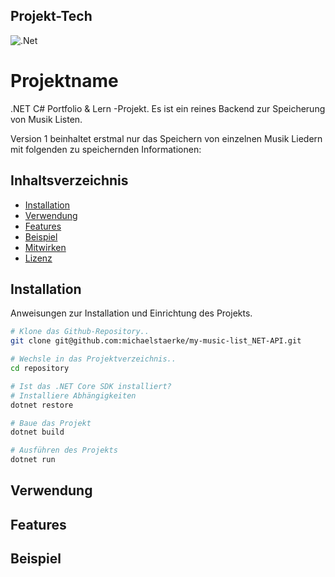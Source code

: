 ## Projekt-Tech

![.Net](https://img.shields.io/badge/.NET-5C2D91?style=for-the-badge&logo=.net&logoColor=white)

# Projektname

.NET C# Portfolio & Lern -Projekt.
Es ist ein reines Backend zur Speicherung von Musik Listen.

Version 1 beinhaltet erstmal nur das Speichern von einzelnen Musik Liedern 
mit folgenden zu speichernden Informationen: 

## Inhaltsverzeichnis

- [Installation](#installation)
- [Verwendung](#verwendung)
- [Features](#features)
- [Beispiel](#beispiel)
- [Mitwirken](#mitwirken)
- [Lizenz](#lizenz)

## Installation

Anweisungen zur Installation und Einrichtung des Projekts.

```bash
# Klone das Github-Repository..
git clone git@github.com:michaelstaerke/my-music-list_NET-API.git

# Wechsle in das Projektverzeichnis..
cd repository

# Ist das .NET Core SDK installiert?
# Installiere Abhängigkeiten
dotnet restore

# Baue das Projekt
dotnet build

# Ausführen des Projekts
dotnet run
```

## Verwendung

## Features

## Beispiel


